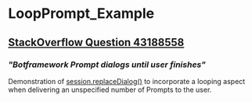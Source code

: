 # LoopPrompt_Example 

## [StackOverflow Question 43188558](http://stackoverflow.com/questions/43188558/botframework-prompt-dialogs-until-user-finishes)
### *"Botframework Prompt dialogs until user finishes"*

Demonstration of [session.replaceDialog()](https://docs.botframework.com/en-us/node/builder/chat-reference/classes/_botbuilder_d_.session.html#replacedialog) to incorporate a looping aspect when delivering an unspecified number of Prompts to the user.